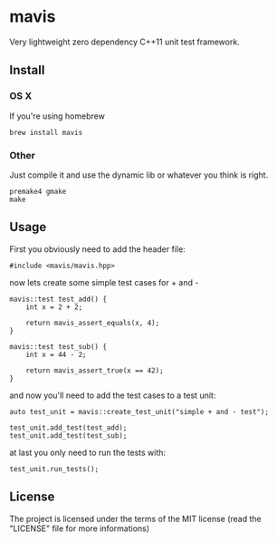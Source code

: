# mavis

Very lightweight zero dependency C++11 unit test framework.

## Install

### OS X

If you're using homebrew

    brew install mavis

### Other

Just compile it and use the dynamic lib or whatever you think is right.

    premake4 gmake
    make

## Usage

First you obviously need to add the header file:

    #include <mavis/mavis.hpp>

now lets create some simple test cases for + and -

    mavis::test test_add() {
        int x = 2 + 2;

        return mavis_assert_equals(x, 4);
    }

    mavis::test test_sub() {
        int x = 44 - 2;

        return mavis_assert_true(x == 42);
    }

and now you'll need to add the test cases to a test unit:

    auto test_unit = mavis::create_test_unit("simple + and - test");

    test_unit.add_test(test_add);
    test_unit.add_test(test_sub);

at last you only need to run the tests with:

    test_unit.run_tests();

## License

The project is licensed under the terms of the MIT license (read the "LICENSE" file for more informations)
